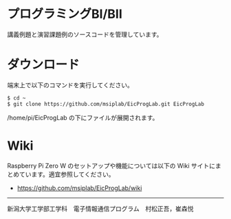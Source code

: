 # プログラミングBI/BII

講義例題と演習課題例のソースコードを管理しています。

# ダウンロード

端末上で以下のコマンドを実行してください。

    $ cd ~
    $ git clone https://github.com/msiplab/EicProgLab.git EicProgLab

/home/pi/EicProgLab の下にファイルが展開されます。

# Wiki

Raspberry Pi Zero W のセットアップや機能については以下の Wiki サイトにまとめています。適宜参照してください。

- https://github.com/msiplab/EicProgLab/wiki

***
新潟大学工学部工学科　電子情報通信プログラム　村松正吾，崔森悦
